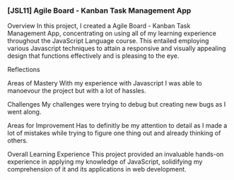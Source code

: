 ### [JSL11] Agile Board - Kanban Task Management App

Overview In this project, I created a Agile Board - Kanban Task Management App, concentrating on using all of my learning experience throughout the JavaScript Language course. This entailed employing various Javascript techniques to attain a responsive and visually appealing design that functions effectively and is pleasing to the eye.

Reflections

Areas of Mastery With my experience with Javascript I was able to manoevour the project but with a lot of hassles.

Challenges My challenges were trying to debug but creating new bugs as I went along.

Areas for Improvement Has to definitly be my attention to detail as I made a lot of mistakes while trying to figure one thing out and already thinking of others.

Overall Learning Experience This project provided an invaluable hands-on experience in applying my knowledge of JavaScript, solidifying my comprehension of it and its applications in web development.
